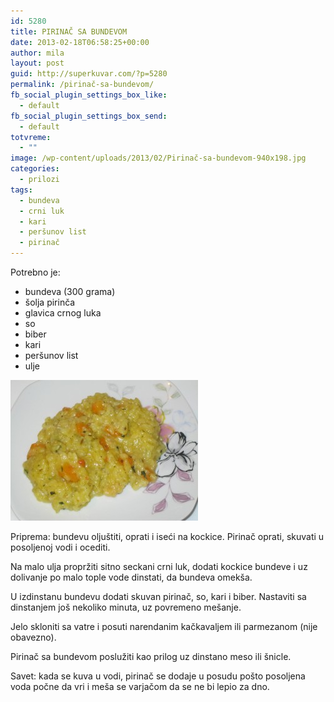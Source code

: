 ```yaml
---
id: 5280
title: PIRINAČ SA BUNDEVOM
date: 2013-02-18T06:58:25+00:00
author: mila
layout: post
guid: http://superkuvar.com/?p=5280
permalink: /pirinač-sa-bundevom/
fb_social_plugin_settings_box_like:
  - default
fb_social_plugin_settings_box_send:
  - default
totvreme:
  - ""
image: /wp-content/uploads/2013/02/Pirinač-sa-bundevom-940x198.jpg
categories:
  - prilozi
tags:
  - bundeva
  - crni luk
  - kari
  - peršunov list
  - pirinač
---
```

Potrebno je:

  * bundeva (300 grama)
  * šolja pirinča
  * glavica crnog luka
  * so
  * biber
  * kari
  * peršunov list
  * ulje

<img class="alignnone size-medium wp-image-5281" src="/wp-content/uploads/2013/02/Pirinač-sa-bundevom-300x225.jpg" alt="Pirinač sa bundevom" width="300" height="225" /> 

Priprema: bundevu oljuštiti, oprati i iseći na kockice. Pirinač oprati, skuvati u posoljenoj vodi i ocediti.

Na malo ulja propržiti sitno seckani crni luk, dodati kockice bundeve i uz dolivanje po malo tople vode dinstati, da bundeva omekša.

U izdinstanu bundevu dodati skuvan pirinač, so, kari i biber. Nastaviti sa dinstanjem još nekoliko minuta, uz povremeno mešanje.

Jelo skloniti sa vatre i posuti narendanim kačkavaljem ili parmezanom (nije obavezno).

Pirinač sa bundevom poslužiti kao prilog uz dinstano meso ili šnicle.

Savet: kada se kuva u vodi, pirinač se dodaje u posudu pošto posoljena voda počne da vri i meša se varjačom da se ne bi lepio za dno.